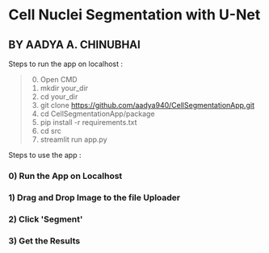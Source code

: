 
# Cell Nuclei Segmentation with U-Net
 
 ## BY AADYA A. CHINUBHAI

Steps to run the app on localhost :
> 0) Open CMD
> 1) mkdir your_dir
> 2) cd your_dir
> 3) git clone https://github.com/aadya940/CellSegmentationApp.git
> 4) cd CellSegmentationApp/package
> 5) pip install -r requirements.txt
> 6) cd src
> 7) streamlit run app.py


Steps to use the app :
### 0) Run the App on Localhost
### 1) Drag and Drop Image to the file Uploader
### 2) Click 'Segment'
### 3) Get the Results
